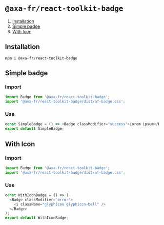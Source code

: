# `@axa-fr/react-toolkit-badge`

1. [Installation](#installation)
2. [Simple badge](#simple-badge)
3. [With Icon](#with-icon)

## Installation

```shell script
npm i @axa-fr/react-toolkit-badge
```

## Simple badge

### Import

```javascript
import Badge from '@axa-fr/react-toolkit-badge';
import '@axa-fr/react-toolkit-badge/dist/af-badge.css';
```

### Use

```javascript
const SimpleBadge = () => <Badge classModifier="success">Lorem ipsum</Badge>;
export default SimpleBadge;
```

## With Icon

### Import

```javascript
import Badge from '@axa-fr/react-toolkit-badge';
import '@axa-fr/react-toolkit-badge/dist/af-badge.css';
```

### Use

```javascript
const WithIconBadge = () => (
  <Badge classModifier="error">
    <i className="glyphicon glyphicon-bell" />
  </Badge>
);
export default WithIconBadge;
```
